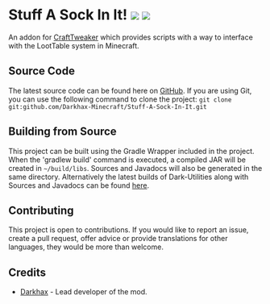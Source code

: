 # Stuff A Sock In It! [![](http://cf.way2muchnoise.eu/262137.svg)](https://github.com/Darkhax-Minecraft/Stuff-A-Sock-In-It) [![](http://cf.way2muchnoise.eu/versions/262137.svg)](https://github.com/Darkhax-Minecraft/Stuff-A-Sock-In-It)
An addon for [CraftTweaker](https://minecraft.curseforge.com/projects/crafttweaker) which provides scripts with a way to interface with the LootTable system in Minecraft. 

## Source Code
The latest source code can be found here on [GitHub](https://github.com/Darkhax-Minecraft/LootTableTweaker). If you are using Git, you can use the following command to clone the project: `git clone git:github.com/Darkhax-Minecraft/Stuff-A-Sock-In-It.git`

## Building from Source
This project can be built using the Gradle Wrapper included in the project. When the 'gradlew build' command is executed, a compiled JAR will be created in `~/build/libs`. Sources and Javadocs will also be generated in the same directory. Alternatively the latest builds of Dark-Utilities along with Sources and Javadocs can be found [here](http://maven.epoxide.org/net/darkhax/lttweaker/LootTableTweaker/).

## Contributing
This project is open to contributions. If you would like to report an issue, create a pull request, offer advice or provide translations for other languages, they would be more than welcome.

## Credits
* [Darkhax](https://github.com/darkhax) - Lead developer of the mod.